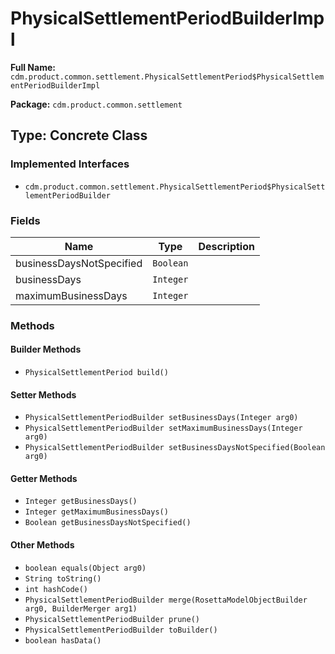 # PhysicalSettlementPeriodBuilderImpl

**Full Name:** `cdm.product.common.settlement.PhysicalSettlementPeriod$PhysicalSettlementPeriodBuilderImpl`

**Package:** `cdm.product.common.settlement`

## Type: Concrete Class

### Implemented Interfaces

- `cdm.product.common.settlement.PhysicalSettlementPeriod$PhysicalSettlementPeriodBuilder`

### Fields

| Name | Type | Description |
|------|------|-------------|
| businessDaysNotSpecified | `Boolean` |  |
| businessDays | `Integer` |  |
| maximumBusinessDays | `Integer` |  |

### Methods

#### Builder Methods

- `PhysicalSettlementPeriod build()`

#### Setter Methods

- `PhysicalSettlementPeriodBuilder setBusinessDays(Integer arg0)`
- `PhysicalSettlementPeriodBuilder setMaximumBusinessDays(Integer arg0)`
- `PhysicalSettlementPeriodBuilder setBusinessDaysNotSpecified(Boolean arg0)`

#### Getter Methods

- `Integer getBusinessDays()`
- `Integer getMaximumBusinessDays()`
- `Boolean getBusinessDaysNotSpecified()`

#### Other Methods

- `boolean equals(Object arg0)`
- `String toString()`
- `int hashCode()`
- `PhysicalSettlementPeriodBuilder merge(RosettaModelObjectBuilder arg0, BuilderMerger arg1)`
- `PhysicalSettlementPeriodBuilder prune()`
- `PhysicalSettlementPeriodBuilder toBuilder()`
- `boolean hasData()`

